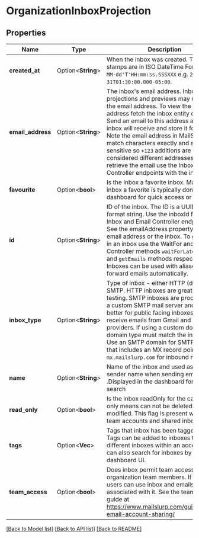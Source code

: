 # OrganizationInboxProjection

## Properties

Name | Type | Description | Notes
------------ | ------------- | ------------- | -------------
**created_at** | Option<**String**> | When the inbox was created. Time stamps are in ISO DateTime Format `yyyy-MM-dd'T'HH:mm:ss.SSSXXX` e.g. `2000-10-31T01:30:00.000-05:00`. | [optional]
**email_address** | Option<**String**> | The inbox's email address. Inbox projections and previews may not include the email address. To view the email address fetch the inbox entity directly. Send an email to this address and the inbox will receive and store it for you. Note the email address in MailSlurp match characters exactly and are case sensitive so `+123` additions are considered different addresses. To retrieve the email use the Inbox and Email Controller endpoints with the inbox ID. | [optional]
**favourite** | Option<**bool**> | Is the inbox a favorite inbox. Make an inbox a favorite is typically done in the dashboard for quick access or filtering | [optional]
**id** | Option<**String**> | ID of the inbox. The ID is a UUID-V4 format string. Use the inboxId for calls to Inbox and Email Controller endpoints. See the emailAddress property for the email address or the inbox. To get emails in an inbox use the WaitFor and Inbox Controller methods `waitForLatestEmail` and `getEmails` methods respectively. Inboxes can be used with aliases to forward emails automatically. | [optional]
**inbox_type** | Option<**String**> | Type of inbox - either HTTP (default) or SMTP. HTTP inboxes are great for testing. SMTP inboxes are processed by a custom SMTP mail server and are better for public facing inboxes that receive emails from Gmail and other large providers. If using a custom domain the domain type must match the inbox type. Use an SMTP domain for SMTP inboxes that includes an MX record pointing to `10 mx.mailslurp.com` for inbound messages. | [optional]
**name** | Option<**String**> | Name of the inbox and used as the sender name when sending emails .Displayed in the dashboard for easier search | [optional]
**read_only** | Option<**bool**> | Is the inbox readOnly for the caller. Read only means can not be deleted or modified. This flag is present when using team accounts and shared inboxes. | [optional]
**tags** | Option<**Vec<String>**> | Tags that inbox has been tagged with. Tags can be added to inboxes to group different inboxes within an account. You can also search for inboxes by tag in the dashboard UI. | [optional]
**team_access** | Option<**bool**> | Does inbox permit team access for organization team members. If so team users can use inbox and emails associated with it. See the team access guide at https://www.mailslurp.com/guides/team-email-account-sharing/ | [optional]

[[Back to Model list]](../README#documentation-for-models) [[Back to API list]](../README#documentation-for-api-endpoints) [[Back to README]](../README)


